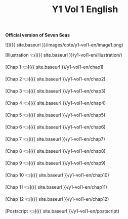 ﻿---
layout: post
title: Y1 Vol 1 English
---

**Official version of Seven Seas**

![]({{ site.baseurl }}/images/cote/y1-vol1-en/image1.png)

[Illustration 👈]({{ site.baseurl }}/y1-vol1-en/illustration/)

[Chap 1 👈]({{ site.baseurl }}/y1-vol1-en/chap1)

[Chap 2 👈]({{ site.baseurl }}/y1-vol1-en/chap2)

[Chap 3 👈]({{ site.baseurl }}/y1-vol1-en/chap3)

[Chap 4 👈]({{ site.baseurl }}/y1-vol1-en/chap4)

[Chap 5 👈]({{ site.baseurl }}/y1-vol1-en/chap5)

[Chap 6 👈]({{ site.baseurl }}/y1-vol1-en/chap6)

[Chap 7 👈]({{ site.baseurl }}/y1-vol1-en/chap7)

[Chap 8 👈]({{ site.baseurl }}/y1-vol1-en/chap8)

[Chap 9 👈]({{ site.baseurl }}/y1-vol1-en/chap9)

[Chap 10 👈]({{ site.baseurl }}/y1-vol1-en/chap10)

[Chap 11 👈]({{ site.baseurl }}/y1-vol1-en/chap11)

[Chap 12 👈]({{ site.baseurl }}/y1-vol1-en/chap12)

[Postscript 👈]({{ site.baseurl }}/y1-vol1-en/postscript)